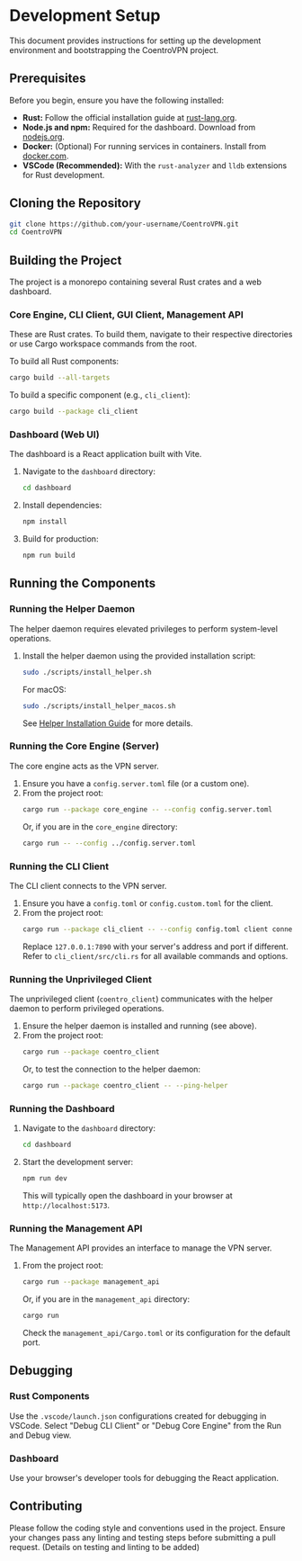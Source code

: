 # Development Setup

This document provides instructions for setting up the development environment and bootstrapping the CoentroVPN project.

## Prerequisites

Before you begin, ensure you have the following installed:

*   **Rust:** Follow the official installation guide at [rust-lang.org](https://www.rust-lang.org/tools/install).
*   **Node.js and npm:** Required for the dashboard. Download from [nodejs.org](https://nodejs.org/).
*   **Docker:** (Optional) For running services in containers. Install from [docker.com](https://www.docker.com/get-started).
*   **VSCode (Recommended):** With the `rust-analyzer` and `lldb` extensions for Rust development.

## Cloning the Repository

```bash
git clone https://github.com/your-username/CoentroVPN.git
cd CoentroVPN
```

## Building the Project

The project is a monorepo containing several Rust crates and a web dashboard.

### Core Engine, CLI Client, GUI Client, Management API

These are Rust crates. To build them, navigate to their respective directories or use Cargo workspace commands from the root.

To build all Rust components:

```bash
cargo build --all-targets
```

To build a specific component (e.g., `cli_client`):

```bash
cargo build --package cli_client
```

### Dashboard (Web UI)

The dashboard is a React application built with Vite.

1.  Navigate to the `dashboard` directory:
    ```bash
    cd dashboard
    ```
2.  Install dependencies:
    ```bash
    npm install
    ```
3.  Build for production:
    ```bash
    npm run build
    ```

## Running the Components

### Running the Helper Daemon

The helper daemon requires elevated privileges to perform system-level operations.

1. Install the helper daemon using the provided installation script:
   ```bash
   sudo ./scripts/install_helper.sh
   ```
   For macOS:
   ```bash
   sudo ./scripts/install_helper_macos.sh
   ```
   See [Helper Installation Guide](docs/helper_installation.md) for more details.

### Running the Core Engine (Server)

The core engine acts as the VPN server.

1.  Ensure you have a `config.server.toml` file (or a custom one).
2.  From the project root:
    ```bash
    cargo run --package core_engine -- --config config.server.toml
    ```
    Or, if you are in the `core_engine` directory:
    ```bash
    cargo run -- --config ../config.server.toml
    ```

### Running the CLI Client

The CLI client connects to the VPN server.

1.  Ensure you have a `config.toml` or `config.custom.toml` for the client.
2.  From the project root:
    ```bash
    cargo run --package cli_client -- --config config.toml client connect --server-addr 127.0.0.1:7890
    ```
    Replace `127.0.0.1:7890` with your server's address and port if different.
    Refer to `cli_client/src/cli.rs` for all available commands and options.

### Running the Unprivileged Client

The unprivileged client (`coentro_client`) communicates with the helper daemon to perform privileged operations.

1. Ensure the helper daemon is installed and running (see above).
2. From the project root:
   ```bash
   cargo run --package coentro_client
   ```
   Or, to test the connection to the helper daemon:
   ```bash
   cargo run --package coentro_client -- --ping-helper
   ```

### Running the Dashboard

1.  Navigate to the `dashboard` directory:
    ```bash
    cd dashboard
    ```
2.  Start the development server:
    ```bash
    npm run dev
    ```
    This will typically open the dashboard in your browser at `http://localhost:5173`.

### Running the Management API

The Management API provides an interface to manage the VPN server.

1.  From the project root:
    ```bash
    cargo run --package management_api
    ```
    Or, if you are in the `management_api` directory:
    ```bash
    cargo run
    ```
    Check the `management_api/Cargo.toml` or its configuration for the default port.

## Debugging

### Rust Components

Use the `.vscode/launch.json` configurations created for debugging in VSCode.
Select "Debug CLI Client" or "Debug Core Engine" from the Run and Debug view.

### Dashboard

Use your browser's developer tools for debugging the React application.

## Contributing

Please follow the coding style and conventions used in the project.
Ensure your changes pass any linting and testing steps before submitting a pull request.
(Details on testing and linting to be added)
